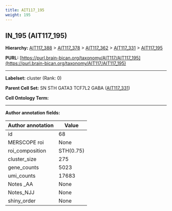 ```yaml
---
title: AIT117_195
weight: 195
---
```

## IN_195 (AIT117_195)
<b>Hierarchy: </b>
[AIT117_388](../AIT117_388) >
[AIT117_378](../AIT117_378) >
[AIT117_362](../AIT117_362) >
[AIT117_331](../AIT117_331) >
[AIT117_195](../AIT117_195)

**PURL:** [https://purl.brain-bican.org/taxonomy/AIT117/AIT117_195](https://purl.brain-bican.org/taxonomy/AIT117/AIT117_195)

---


**Labelset:** cluster (Rank: 0)

**Parent Cell Set:** SN STH GATA3 TCF7L2 GABA ([AIT117_331](../AIT117_331))



**Cell Ontology Term:** 

[MARKER GENES.]: #


---

[TRANSFERRED ANNOTATIONS.]: #


[AUTHOR ANNOTATION FIELDS.]: #


**Author annotation fields:**

| Author annotation | Value |
|-------------------|-------|
|id|68|
|MERSCOPE roi|None|
|roi_composition|STH(0.75) | SN-VTA(0.23)|
|cluster_size|275|
|gene_counts|5023|
|umi_counts|17683|
|Notes _AA|None|
|Notes_NJJ|None|
|shiny_order|None|
